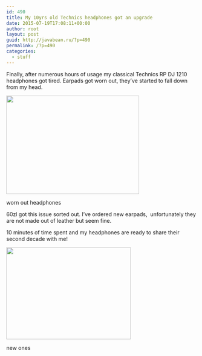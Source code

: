 ```yaml
---
id: 490
title: My 10yrs old Technics headphones got an upgrade
date: 2015-07-19T17:08:11+00:00
author: root
layout: post
guid: http://javabean.ru/?p=490
permalink: /?p=490
categories:
  - stuff
---
```

Finally, after numerous hours of usage my classical Technics RP DJ 1210 headphones got tired. Earpads got worn out, they&#8217;ve started to fall down from my head.

<div style="width: 361px" class="wp-caption aligncenter">
  <img class="" src="https://lh3.googleusercontent.com/ERXu6Cks4dDeEFPQO3DjeJL79n1Ck--tXLPOoMvYeuU=w1167-h863-no" alt="" width="351" height="260" />
  
  <p class="wp-caption-text">
    worn out headphones
  </p>
</div>

60zl got this issue sorted out. I&#8217;ve ordered new earpads,  unfortunately they are not made out of leather but seem fine.

10 minutes of time spent and my headphones are ready to share their second decade with me!

<div style="width: 339px" class="wp-caption aligncenter">
  <img class="" src="https://lh3.googleusercontent.com/k3gpLArftm72wgxHo-6GuM8AciFm3fDnG2TxzXglmo0=w1167-h863-no" alt="" width="329" height="243" />
  
  <p class="wp-caption-text">
    new ones
  </p>
</div>